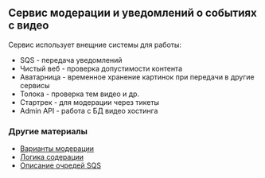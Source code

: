 ## Сервис модерации и уведомлений о событиях с видео

Сервис использует внещние системы для работы:
* SQS - передача уведомлений
* Чистый веб - проверка допустимости контента
* Аватарница - временное хранение картинок при передачи в другие сервисы
* Толока - проверка тем видео и др.
* Стартрек - для модерации через тикеты
* Admin API - работа с БД видео хостинга

### Другие материалы

* [Варианты модерации](docs/moderation_types.md)
* [Логика содерации](docs/moderation_states.md)
* [Описание очредей SQS](docs/queues.md)